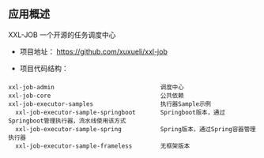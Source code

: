 

## 应用概述 

XXL-JOB 一个开源的任务调度中心

* 项目地址： https://github.com/xuxueli/xxl-job      

* 项目代码结构：
####
	xxl-job-admin                              调度中心
	xxl-job-core                               公共依赖
	xxl-job-executor-samples                   执行器Sample示例
	  xxl-job-executor-sample-springboot       Springboot版本，通过Springboot管理执行器，流水线使用该方式
	  xxl-job-executor-sample-spring           Spring版本，通过Spring容器管理执行器
	  xxl-job-executor-sample-frameless        无框架版本
